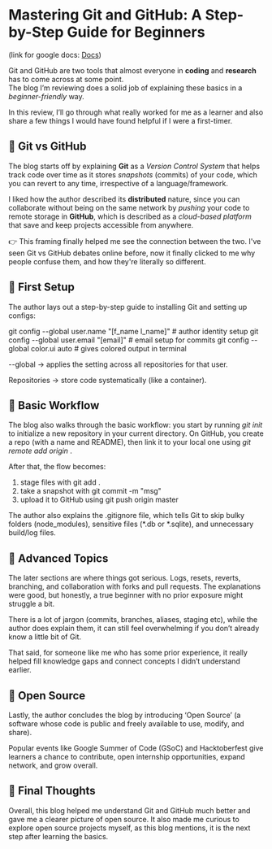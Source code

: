 
# Mastering Git and GitHub: A Step-by-Step Guide for Beginners  
(link for google docs: [Docs](https://docs.google.com/document/d/1fIOPxG2oayxLDc2CusvOJ2YGP7R6LkLvmVnpPVi2Xno/edit?usp=sharing))

Git and GitHub are two tools that almost everyone in **coding** and **research** has to come across at some point.  
The blog I’m reviewing does a solid job of explaining these basics in a *beginner-friendly* way.  

In this review, I’ll go through what really worked for me as a learner and also share a few things I would have found helpful if I were a first-timer.  


## 🔹 Git vs GitHub  

The blog starts off by explaining **Git** as a *Version Control System* that helps track code over time as it stores *snapshots* (commits) of your code, which you can revert to any time, irrespective of a language/framework.  

I liked how the author described its **distributed** nature, since you can collaborate without being on the same network by *pushing* your code to remote storage in **GitHub**, which is described as a *cloud-based platform* that save and keep projects accessible from anywhere.  

👉 This framing finally helped me see the connection between the two. I've seen Git vs GitHub debates online before, now it finally clicked to me why people confuse them, and how they're literally so different.


## 🔹 First Setup  

The author lays out a step-by-step guide to installing Git and setting up configs:  


git config --global user.name "[f_name l_name]"   # author identity setup
git config --global user.email "[email]"          # email setup for commits
git config --global color.ui auto                 # gives colored output in terminal

--global → applies the setting across all repositories for that user.

Repositories → store code systematically (like a container).

## 🔹 Basic Workflow

The blog also walks through the basic workflow: you start by running *git init* to initialize a new repository in your current directory. On GitHub, you create a repo (with a name and README), then link it to your local one using *git remote add origin <link>*.

After that, the flow becomes:
1. stage files with git add .
2. take a snapshot with git commit -m "msg"
3. upload it to GitHub using git push origin master

The author also explains the .gitignore file, which tells Git to skip bulky folders (node_modules), sensitive files (*.db or *.sqlite), and unnecessary build/log files.

## 🔹 Advanced Topics

The later sections are where things got serious. Logs, resets, reverts, branching, and collaboration with forks and pull requests. The explanations were good, but honestly, a true beginner with no prior exposure might struggle a bit.

There is a lot of jargon (commits, branches, aliases, staging etc), while the author does explain them, it can still feel overwhelming if you don’t already know a little bit of Git.

That said, for someone like me who has some prior experience, it really helped fill knowledge gaps and connect concepts I didn’t understand earlier.

## 🔹 Open Source

Lastly, the author concludes the blog by introducing ‘Open Source’ (a software whose code is public and freely available to use, modify, and share).

Popular events like Google Summer of Code (GSoC) and Hacktoberfest give learners a chance to contribute, open internship opportunities, expand network, and grow overall.

## 🔹 Final Thoughts

Overall, this blog helped me understand Git and GitHub much better and gave me a clearer picture of open source. It also made me curious to explore open source projects myself, as this blog mentions, it is the next step after learning the basics.
